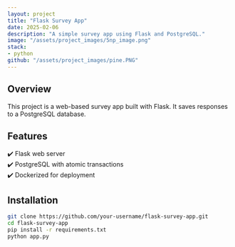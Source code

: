 ```yaml
---
layout: project
title: "Flask Survey App"
date: 2025-02-06
description: "A simple survey app using Flask and PostgreSQL."
image: "/assets/project_images/5np_image.png"
stack:
- python
github: "/assets/project_images/pine.PNG"
---
```


## Overview
This project is a web-based survey app built with Flask. It saves responses to a PostgreSQL database.

## Features
✔️ Flask web server  
✔️ PostgreSQL with atomic transactions  
✔️ Dockerized for deployment  

## Installation
```bash
git clone https://github.com/your-username/flask-survey-app.git
cd flask-survey-app
pip install -r requirements.txt
python app.py
